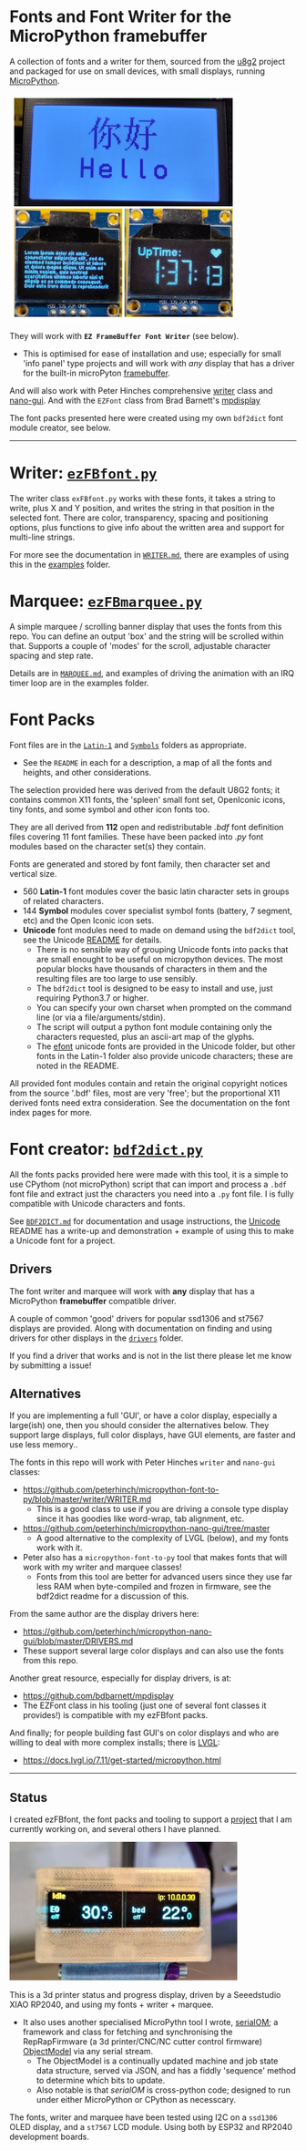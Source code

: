 # Fonts and Font Writer for the MicroPython framebuffer

A collection of fonts and a writer for them, sourced from the [u8g2](https://github.com/olikraus/u8g2) project and packaged for use on small devices, with small displays, running [MicroPython](https://micropython.org/).

[![Demo Examples on two different displays](examples/doc/demo-collage1.thumb.jpg)](examples/doc/demo-collage1.jpg)

They will work with **`EZ FrameBuffer Font Writer`** (see below).
* This is optimised for ease of installation and use; especially for small 'info panel' type projects and will work with *any* display that has a driver for the built-in microPyton [framebuffer](https://docs.micropython.org/en/latest/library/framebuf.html).

And will also work with Peter Hinches comprehensive [writer](https://github.com/peterhinch/micropython-font-to-py/blob/master/writer/WRITER.md) class and [nano-gui](https://github.com/peterhinch/micropython-nano-gui/tree/master). And with the `EZFont` class from Brad Barnett's [mpdisplay](https://github.com/bdbarnett/mpdisplay)

The font packs presented here were created using my own `bdf2dict` font module creator, see below.

-----------------

# Writer: [`ezFBfont.py`](ezFBfont.py)
The writer class `exFBfont.py` works with these fonts, it takes a string to write, plus X and Y position, and writes the string in that position in the selected font. There are color, transparency, spacing and positioning options, plus functions to give info about the written area and support for multi-line strings.

For more see the documentation in [`WRITER.md`](WRITER.md), there are examples of using this in the [examples](examples) folder.

# Marquee: [`ezFBmarquee.py`](ezFBmarquee.py)

A simple marquee / scrolling banner display that uses the fonts from this repo. You can define an output 'box' and the string will be scrolled within that. Supports a couple of 'modes' for the scroll, adjustable character spacing and step rate.

Details are in [`MARQUEE.md`](MARQUEE.md), and examples of driving the animation with an IRQ timer loop are in the examples folder.

# Font Packs

Font files are in the [`Latin-1`](Latin-1) and [`Symbols`](Symbols) folders as appropriate.
* See the `README` in each for a description, a map of all the fonts and heights, and other considerations.

The selection provided here was derived from the default U8G2 fonts; it contains common X11 fonts, the 'spleen' small font set, OpenIconic icons, tiny fonts, and some symbol and other icon fonts too.

They are all derived from **112** open and redistributable *.bdf* font definition files covering 11 font families. These have been packed into *.py* font modules based on the character set(s) they contain.

Fonts are generated and stored by font family, then character set and vertical size.
* 560 **Latin-1** font modules cover the basic latin character sets in groups of related characters.
* 144 **Symbol** modules cover specialist symbol fonts (battery, 7 segment, etc) and the Open Iconic icon sets.
* **Unicode** font modules need to made on demand using the `bdf2dict` tool, see the Unicode [README](/Unicode/README.md) for details.
  * There is no sensible way of grouping Unicode fonts into packs that are small enought to be useful on micropython devices. The most popular blocks have thousands of characters in them and the resulting files are too large to use sensibly.
  * The `bdf2dict` tool is designed to be easy to install and use, just requiring Python3.7 or higher.
  * You can specify your own charset when prompted on the command line (or via a file/arguments/stdin).
  * The script will output a python font module containing only the characters requested, plus an ascii-art map of the glyphs.
  * The [efont](http://openlab.ring.gr.jp/efont/) unicode fonts are provided in the Unicode folder, but other fonts in the Latin-1 folder also provide unicode characters; these are noted in the README.

All provided font modules contain and retain the original copyright notices from the source '.bdf' files, most are very 'free'; but the proportional X11 derived fonts need extra consideration. See the documentation on the font index pages for more.

# Font creator: [`bdf2dict.py`](bdf2dict.py)

All the fonts packs provided here were made with this tool, it is a simple to use CPythom (not microPython) script that can import and process a `.bdf` font file and extract just the characters you need into a `.py` font file. I is fully compatible with Unicode characters and fonts.

See [`BDF2DICT.md`](BDF2DICT.md) for documentation and usage instructions, the [Unicode](Unicode) README has a write-up and demonstration + example of using this to make a Unicode font for a project.

## Drivers

The font writer and marquee will work with **any** display that has a MicroPython **framebuffer** compatible driver.

A couple of common 'good' drivers for popular ssd1306 and st7567 displays are provided. Along with documentation on finding and using drivers for other displays in the [`drivers`](drivers) folder.

If you find a driver that works and is not in the list there please let me know by submitting a issue!

## Alternatives

If you are implementing a full 'GUI', or have a color display, especially a large(ish) one, then you should consider the alternatives below. They support large displays, full color displays, have GUI elements, are faster and use less memory..

The fonts in this repo will work with Peter Hinches `writer` and `nano-gui` classes:
* https://github.com/peterhinch/micropython-font-to-py/blob/master/writer/WRITER.md
  * This is a good class to use if you are driving a console type display since it has goodies like word-wrap, tab alignment, etc.
* https://github.com/peterhinch/micropython-nano-gui/tree/master
  * A good alternative to the complexity of LVGL (below), and my fonts work with it.
* Peter also has a `micropython-font-to-py` tool that makes fonts that will work with my writer and marquee classes!
  * Fonts from this tool are better for advanced users since they use far less RAM when byte-compiled and frozen in firmware, see the bdf2dict readme for a discussion of this.

From the same author are the display drivers here:
* https://github.com/peterhinch/micropython-nano-gui/blob/master/DRIVERS.md
* These support several large color displays and can also use the fonts from this repo.

Another great resource, especially for display drivers, is at:
* https://github.com/bdbarnett/mpdisplay
* The EZFont class in his tooling (just one of several font classes it provides!) is compatible with my ezFBfont packs.

And finally; for people building fast GUI's on color displays and who are willing to deal with more complex installs; there is [LVGL](https://lvgl.io/):
* https://docs.lvgl.io/7.11/get-started/micropython.html

-----------------

## Status

I created ezFBfont, the font packs and tooling to support a [project](https://github.com/easytarget/PrintPy2040) that I am currently working on, and several others I have planned.

[![PrintPy, still under development..](examples/doc/printpy.thumb.jpg)](examples/doc/printpy.jpg)

This is a 3d printer status and progress display, driven by a Seeedstudio XIAO RP2040, and using my fonts + writer + marquee.
* It also uses another specialised MicroPythn tool I wrote, [serialOM](https://github.com/easytarget/serialOM); a framework and class for fetching and synchronising the RepRapFirmware (a 3d printer/CNC/NC cutter control firmware) [ObjectModel](https://docs.duet3d.com/en/User_manual/RepRapFirmware/Object_Model) via any serial stream.
  * The ObjectModel is a continually updated machine and job state data structure, served via JSON, and has a fiddly 'sequence' method to determine which bits to update.
  * Also notable is that *serialOM* is cross-python code; designed to run under either MicroPython or CPython as necesscary.

The fonts, writer and marquee have been tested using I2C on a `ssd1306` OLED display, and a `st7567` LCD module. Using both by ESP32 and RP2040 development boards.
